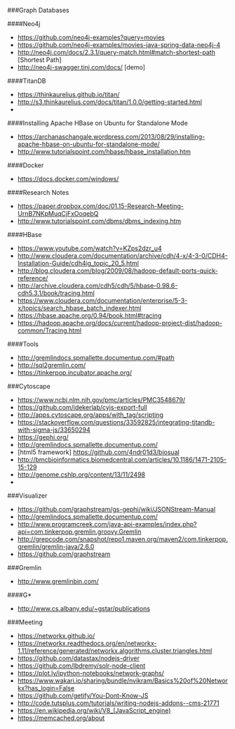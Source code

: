 ###Graph Databases

####Neo4j
* https://github.com/neo4j-examples?query=movies
* https://github.com/neo4j-examples/movies-java-spring-data-neo4j-4
* http://neo4j.com/docs/2.3.1/query-match.html#match-shortest-path [Shortest Path]
* http://neo4j-swagger.tinj.com/docs/ [demo]

####TitanDB
* https://thinkaurelius.github.io/titan/
* http://s3.thinkaurelius.com/docs/titan/1.0.0/getting-started.html
* 

####Installing Apache HBase on Ubuntu for Standalone Mode
* https://archanaschangale.wordpress.com/2013/08/29/installing-apache-hbase-on-ubuntu-for-standalone-mode/
* http://www.tutorialspoint.com/hbase/hbase_installation.htm

####Docker
* https://docs.docker.com/windows/

####Research Notes
* https://paper.dropbox.com/doc/01.15-Research-Meeting-UrnB7NKpMuqCjFxOoqebQ
* http://www.tutorialspoint.com/dbms/dbms_indexing.htm

####HBase
* https://www.youtube.com/watch?v=KZps2dzr_u4
* http://www.cloudera.com/documentation/archive/cdh/4-x/4-3-0/CDH4-Installation-Guide/cdh4ig_topic_20_5.html
* http://blog.cloudera.com/blog/2009/08/hadoop-default-ports-quick-reference/
* http://archive.cloudera.com/cdh5/cdh/5/hbase-0.98.6-cdh5.3.1/book/tracing.html
* https://www.cloudera.com/documentation/enterprise/5-3-x/topics/search_hbase_batch_indexer.html
* https://hbase.apache.org/0.94/book.html#tracing
* https://hadoop.apache.org/docs/current/hadoop-project-dist/hadoop-common/Tracing.html

####Tools
* http://gremlindocs.spmallette.documentup.com/#path
* http://sql2gremlin.com/
* https://tinkerpop.incubator.apache.org/

###Cytoscape
* https://www.ncbi.nlm.nih.gov/pmc/articles/PMC3548679/
* https://github.com/idekerlab/cyjs-export-full
* http://apps.cytoscape.org/apps/with_tag/scripting
* https://stackoverflow.com/questions/33592825/integrating-titandb-with-sigma-js/33650294
* https://gephi.org/
* http://gremlindocs.spmallette.documentup.com/
* [html5 framework] https://github.com/4ndr01d3/biosual
* http://bmcbioinformatics.biomedcentral.com/articles/10.1186/1471-2105-15-129
* http://genome.cshlp.org/content/13/11/2498
* 
###Visualizer
* https://github.com/graphstream/gs-gephi/wiki/JSONStream-Manual
* http://gremlindocs.spmallette.documentup.com/
* http://www.programcreek.com/java-api-examples/index.php?api=com.tinkerpop.gremlin.groovy.Gremlin
* http://grepcode.com/snapshot/repo1.maven.org/maven2/com.tinkerpop.gremlin/gremlin-java/2.6.0
* https://github.com/graphstream

###Gremlin
* http://www.gremlinbin.com/

####G*
* http://www.cs.albany.edu/~gstar/publications

###Meeting
* https://networkx.github.io/
* https://networkx.readthedocs.org/en/networkx-1.11/reference/generated/networkx.algorithms.cluster.triangles.html
* https://github.com/datastax/nodejs-driver
* https://github.com/lbdremy/solr-node-client
* https://plot.ly/ipython-notebooks/network-graphs/
* https://www.wakari.io/sharing/bundle/nvikram/Basics%20of%20Networkx?has_login=False
* https://github.com/getify/You-Dont-Know-JS
* http://code.tutsplus.com/tutorials/writing-nodejs-addons--cms-21771
* https://en.wikipedia.org/wiki/V8_(JavaScript_engine)
* https://memcached.org/about
